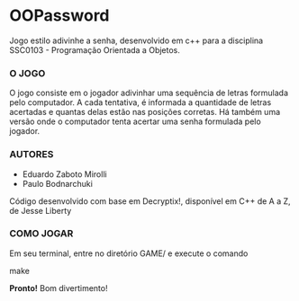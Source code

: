 # OOPassword

Jogo estilo adivinhe a senha, desenvolvido em c++ para a disciplina SSC0103 - Programação Orientada a Objetos.

### O JOGO
O jogo consiste em o jogador adivinhar uma sequência de letras formulada pelo computador. A cada tentativa, é informada a quantidade de letras acertadas e quantas delas estão nas posições corretas. Há também uma versão onde o computador tenta acertar uma senha formulada pelo jogador.

### AUTORES
- Eduardo Zaboto Mirolli
- Paulo Bodnarchuki

Código desenvolvido com base em Decryptix!, disponível em C++ de A a Z, de Jesse Liberty

### COMO JOGAR
Em seu terminal, entre no diretório GAME/ e execute o comando

make

**Pronto!** Bom divertimento!

